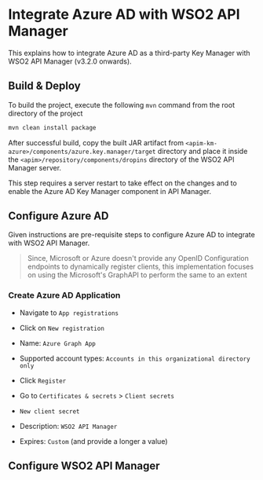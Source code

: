 # Integrate Azure AD with WSO2 API Manager

This explains how to integrate Azure AD as a third-party Key Manager with WSO2 API Manager (v3.2.0 onwards).

## Build & Deploy

To build the project, execute the following `mvn` command from the root directory of the project

```sh
mvn clean install package
```

After successful build, copy the built JAR artifact from `<apim-km-azure>/components/azure.key.manager/target` directory and place it inside the `<apim>/repository/components/dropins` directory of the WSO2 API Manager server.

This step requires a server restart to take effect on the changes and to enable the Azure AD Key Manager component in API Manager.

## Configure Azure AD

Given instructions are pre-requisite steps to configure Azure AD to integrate with WSO2 API Manager.

> Since, Microsoft or Azure doesn't provide any OpenID Configuration endpoints to dynamically register clients, this implementation focuses on using the Microsoft's GraphAPI to perform the same to an extent

### Create Azure AD Application

<!-- TODO: -->
- Navigate to `App registrations`
- Click on `New registration`
- Name: `Azure Graph App`
- Supported account types: `Accounts in this organizational directory only`
- Click `Register`

- Go to `Certificates & secrets` > `Client secrets`
- `New client secret`
- Description: `WSO2 API Manager`
- Expires: `Custom` (and provide a longer a value)

## Configure WSO2 API Manager
